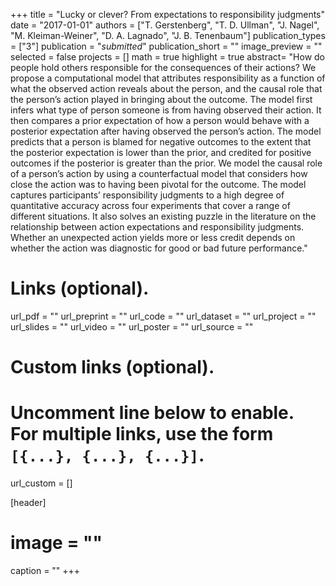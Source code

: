 +++
title = "Lucky or clever? From expectations to responsibility judgments"
date = "2017-01-01"
authors = ["T. Gerstenberg", "T. D. Ullman", "J. Nagel", "M. Kleiman-Weiner", "D. A. Lagnado", "J. B. Tenenbaum"]
publication_types = ["3"]
publication = "_submitted_"
publication_short = ""
image_preview = ""
selected = false
projects = []
math = true
highlight = true
abstract= "How do people hold others responsible for the consequences of their actions? We propose a computational model that attributes responsibility as a function of what the observed action reveals about the person, and the causal role that the person’s action played in bringing about the outcome. The model first infers what type of person someone is from having observed their action. It then compares a prior expectation of how a person would behave with a posterior expectation after having observed the person’s action. The model predicts that a person is blamed for negative outcomes to the extent that the posterior expectation is lower than the prior, and credited for positive outcomes if the posterior is greater than the prior. We model the causal role of a person’s action by using a counterfactual model that considers how close the action was to having been pivotal for the outcome. The model captures participants’ responsibility judgments to a high degree of quantitative accuracy across four experiments that cover a range of different situations. It also solves an existing puzzle in the literature on the relationship between action expectations and responsibility judgments. Whether an unexpected action yields more or less credit depends on whether the action was diagnostic for good or bad future performance."

# Links (optional).
url_pdf = ""
url_preprint = ""
url_code = ""
url_dataset = ""
url_project = ""
url_slides = ""
url_video = ""
url_poster = ""
url_source = ""

# Custom links (optional).
#   Uncomment line below to enable. For multiple links, use the form `[{...}, {...}, {...}]`.
url_custom = []

[header]
# image = ""
caption = ""
+++

